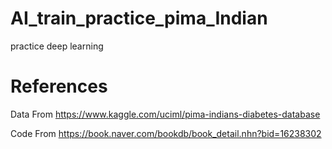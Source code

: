 # AI_train_practice_pima_Indian
practice deep learning



# 



# 



# 



# 


# References

Data From https://www.kaggle.com/uciml/pima-indians-diabetes-database

Code From https://book.naver.com/bookdb/book_detail.nhn?bid=16238302

